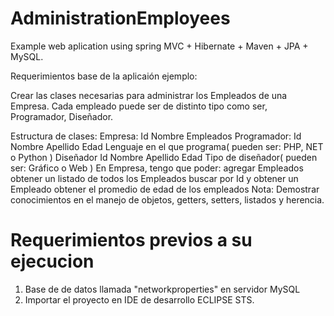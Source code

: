 AdministrationEmployees
=======================

Example web aplication using spring MVC + Hibernate + Maven + JPA + MySQL. 


Requerimientos base de la aplicaión ejemplo:
 
Crear las clases necesarias para administrar los Empleados de una Empresa. Cada empleado puede ser de distinto tipo como ser, Programador, Diseñador.


Estructura de clases:
Empresa:
Id
Nombre
Empleados
Programador:
Id
Nombre
Apellido
Edad
Lenguaje en el que programa( pueden ser: PHP, NET o Python  )
Diseñador
Id
Nombre
Apellido
Edad
Tipo de diseñador( pueden ser: Gráfico o Web )
En Empresa, tengo que poder:
agregar Empleados
obtener un listado de todos los Empleados
buscar por Id y obtener un Empleado
obtener el promedio de edad de los empleados
Nota: Demostrar conocimientos en el manejo de objetos, getters, setters, listados y herencia. 


Requerimientos previos a su ejecucion
=======================
1. Base de de datos llamada "networkproperties" en servidor MySQL
2. Importar el proyecto en IDE de desarrollo ECLIPSE STS.
